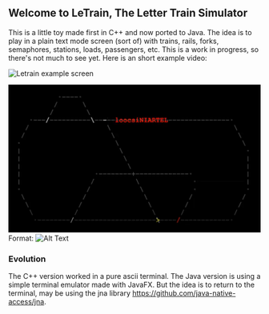 ## Welcome to LeTrain, The Letter Train Simulator

This is a little toy made first in C++ and now ported to Java. 
The idea is to play in a plain text mode screen (sort of) with trains, rails, forks, semaphores, stations, loads, passengers, etc.
This is a work in progress, so there's not much to see yet.
Here is an short example video:

![Letrain example screen](https://youtu.be/2WVScFIG4_E)

![LeTrain example screen](/LeTrainExample.png)
Format: ![Alt Text](https://youtu.be/2WVScFIG4_E)

### Evolution

The C++ version worked in a pure ascii terminal. The Java version is using a simple terminal emulator made with JavaFX. But the idea is to return to the terminal, may be using the jna library https://github.com/java-native-access/jna.

 

